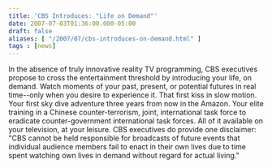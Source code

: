 ```yaml
---
title: 'CBS Introduces: "Life on Demand"'
date: 2007-07-03T01:36:00.000-05:00
draft: false
aliases: [ "/2007/07/cbs-introduces-on-demand.html" ]
tags : [news]
---
```


In the absence of truly innovative reality TV programming, CBS executives propose to cross the entertainment threshold by introducing your life, on demand. Watch moments of your past, present, or potential futures in real time--only when you desire to experience it. That first kiss in slow motion. Your first sky dive adventure three years from now in the Amazon. Your elite training in a Chinese counter-terrorism, joint, international task force to eradicate counter-government international task forces. All of it available on your television, at your leisure. CBS executives do provide one disclaimer: "CBS cannot be held responsible for broadcasts of future events that individual audience members fail to enact in their own lives due to time spent watching own lives in demand without regard for actual living."